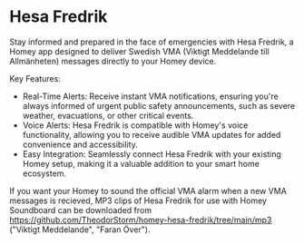 # Hesa Fredrik

Stay informed and prepared in the face of emergencies with Hesa Fredrik, a Homey app designed to deliver Swedish VMA (Viktigt Meddelande till Allmänheten) messages directly to your Homey device.

Key Features:

- Real-Time Alerts: Receive instant VMA notifications, ensuring you're always informed of urgent public safety announcements, such as severe weather, evacuations, or other critical events.
- Voice Alerts: Hesa Fredrik is compatible with Homey's voice functionality, allowing you to receive audible VMA updates for added convenience and accessibility.
- Easy Integration: Seamlessly connect Hesa Fredrik with your existing Homey setup, making it a valuable addition to your smart home ecosystem.

If you want your Homey to sound the official VMA alarm when a new VMA messages is recieved, MP3 clips of Hesa Fredrik for use with Homey Soundboard can be downloaded from https://github.com/TheodorStorm/homey-hesa-fredrik/tree/main/mp3 ("Viktigt Meddelande", "Faran Över").

